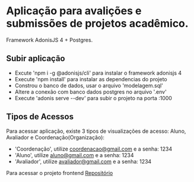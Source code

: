 # Aplicação para avalições e submissões de projetos acadêmico.

Framework AdonisJS 4 + Postgres.

## Subir aplicação
 - Excute 'npm i -g @adonisjs/cli' para instalar o framework adonisjs 4
 - Execute 'npm install' para instalar as dependencias do projeto
 - Constrou o banco de dados, usar o arquivo 'modelagem.sql'
 - Altere a conexão com banco dados postgres no arquivo '.env'
 - Execute 'adonis serve --dev' para subir o projeto na porta :1000    

## Tipos de Acessos

Para acessar aplicação, existe 3 tipos de visualizações de acesso: Aluno, Avaliador e Coordenação(Organização):

- 'Coordenação',  utilize coordenacao@gmail.com e a senha: 1234
- 'Aluno',  utilize aluno@gmail.com e a senha: 1234
- 'Avaliador',  utilize avaliador@gmail.com e a senha: 1234

Para acessar o projeto frontend <a href="https://github.com/marcosggoncalves/web-educar">Repositório</a>
